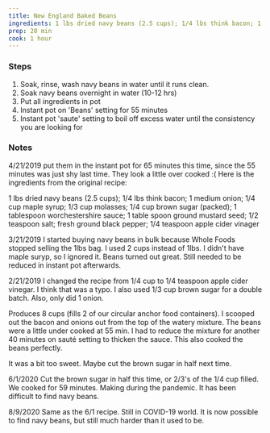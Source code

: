 ```yaml
---
title: New England Baked Beans
ingredients: 1 lbs dried navy beans (2.5 cups); 1/4 lbs think bacon; 1 medium onion; 1/4 cup maple syrup; 1/3 cup molasses; 1/8 cup brown sugar (packed); 1 tablespoon worchestershire sauce; 1 table spoon ground mustard seed; 1/2 teaspoon salt; fresh ground black pepper; 1/4 teaspoon apple cider vinager
prep: 20 min
cook: 1 hour
---
```


### Steps

1. Soak, rinse, wash navy beans in water until it runs clean. 
2. Soak navy beans overnight in water (10-12 hrs)
3. Put all ingredients in pot
4. Instant pot on 'Beans' setting for 55 minutes
5. Instant pot 'saute' setting to boil off excess water until the consistency you are looking for

### Notes

4/21/2019
put them in the instant pot for 65 minutes this time, since the 55 minutes was just shy last time. They look a little over cooked :( Here is the ingredients from the original recipe: 

1 lbs dried navy beans (2.5 cups); 1/4 lbs think bacon; 1 medium onion; 1/4 cup maple syrup; 1/3 cup molasses; 1/4 cup brown sugar (packed); 1 tablespoon worchestershire sauce; 1 table spoon ground mustard seed; 1/2 teaspoon salt; fresh ground black pepper; 1/4 teaspoon apple cider vinager

3/21/2019
I started buying navy beans in bulk because Whole Foods stopped selling the 1lbs bag. I used 2 cups instead of 1lbs. I didn't have maple suryp, so I ignored it. Beans turned out great. Still needed to be reduced in instant pot afterwards. 

2/21/2019
I changed the recipe from 1/4 cup to 1/4 teaspoon apple cider vinegar. I think that was a typo. I also used 1/3 cup brown sugar for a double batch. Also, only did 1 onion. 

Produces 8 cups (fills 2 of our circular anchor food containers). I scooped out the bacon and onions out from the top of the watery mixture. The beans were a little under cooked at 55 min. I had to reduce the mixture for another 40 minutes on sauté setting to thicken the sauce. This also cooked the beans perfectly. 

It was a bit too sweet. Maybe cut the brown sugar in half next time. 

6/1/2020
Cut the brown sugar in half this time, or 2/3's of the 1/4 cup filled. We cooked for 59 minutes. Making during the pandemic. It has been difficult to find navy beans. 

8/9/2020
Same as the 6/1 recipe. Still in COVID-19 world. It is now possible to find navy beans, but still much harder than it used to be.